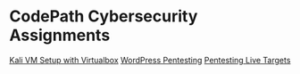 # CodePath Cybersecurity Assignments

[Kali VM Setup with Virtualbox](virtualbox-kali/README.md)
[WordPress Pentesting](wordpress-vs-kali/README.md)
[Pentesting Live Targets](pentesting-live-targets/README.md)